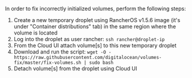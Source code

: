 In order to fix incorrectly initialized volumes, perform the following steps:

1. Create a new temporary droplet using RancherOS v1.5.6 image (it's under "Container distributions" tab)
   in the same region where the volume is located
2. Log into the droplet as user rancher: `ssh rancher@droplet-ip`
3. From the Cloud UI attach volume[s] to this new temporary droplet
4. Download and run the script: `wget -O - https://raw.githubusercontent.com/digitalocean/volumes-fix/master/fix-volumes.sh | sudo bash`
5. Detach volume[s] from the droplet using Cloud UI
